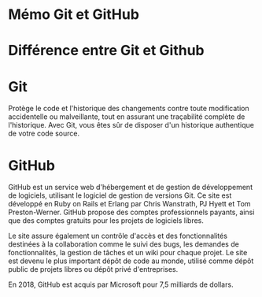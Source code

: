 # Mémo Git et GitHub

# Différence entre Git et Github

# Git 
Protège le code et l'historique des changements contre toute modification accidentelle ou malveillante, tout en assurant une traçabilité complète de l'historique. Avec Git, vous êtes sûr de disposer d'un historique authentique de votre code source.

# GitHub
GitHub  est un service web d'hébergement et de gestion de développement de logiciels, utilisant le logiciel de gestion de versions Git. Ce site est développé en Ruby on Rails et Erlang par Chris Wanstrath, PJ Hyett et Tom Preston-Werner. GitHub propose des comptes professionnels payants, ainsi que des comptes gratuits pour les projets de logiciels libres.

Le site assure également un contrôle d'accès et des fonctionnalités destinées à la collaboration comme le suivi des bugs, les demandes de fonctionnalités, la gestion de tâches et un wiki pour chaque projet. Le site est devenu le plus important dépôt de code au monde, utilisé comme dépôt public de projets libres ou dépôt privé d'entreprises.

En 2018, GitHub est acquis par Microsoft pour 7,5 milliards de dollars. 
